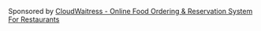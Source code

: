 Sponsored by [CloudWaitress - Online Food Ordering & Reservation System For Restaurants](https://www.cloudwaitress.com)

